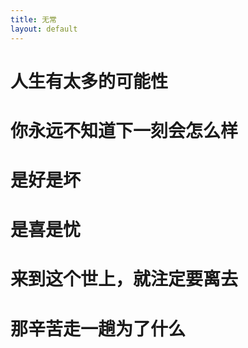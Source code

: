 ```yaml
---
title: 无常
layout: default
---
```


# 人生有太多的可能性
# 你永远不知道下一刻会怎么样
# 是好是坏
# 是喜是忧
# 来到这个世上，就注定要离去
# 那辛苦走一趟为了什么
